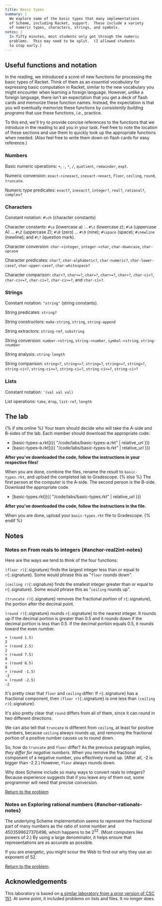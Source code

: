 ```yaml
---
title: Basic types
summary: |
  We explore some of the basic types that many implementations
  of Scheme, including Racket, support.  These include a variety 
  of numeric types, characters, strings, and symbols. 
notes: |
  In fifty minutes, most students only got through the numeric
  problems.  This may need to be split.  (I allowed students
  to stop early.)
---
```


## Useful functions and notation

In the reading, we introduced a score of new functions for processing the basic types of Racket.
Think of them as an *essential vocabulary* for expressing basic computation in Racket, similar to the new vocabulary you might encounter when learning a foreign language.
However, unlike a foreign language, there isn't an expectation that you get a deck of flash cards and memorize these function names.
Instead, the expectation is that you will eventually memorize these functions by *consistently building programs* that use these functions, *i.e.*, practice.

To this end, we'll try to provide concise references to the functions that we introduce in the reading to aid you in your task.
Feel free to note the location of these sections and use them to quickly look up the appropriate functions when needed.
(Also feel free to write them down on flash cards for easy reference.)

### Numbers

Basic numeric operations: `+`, `-`, `*`, `/`, `quotient`, `remainder`,
`expt`.

Numeric conversion: `exact->inexact`, `inexact->exact`, `floor`,
`ceiling`, `round`, `truncate`.

Numeric type predicates: `exact?`, `inexact?`, `integer?`, `real?`,
`rational?`, `complex?`

### Characters

Constant notation: `#\ch` (character constants) 

Character constants: `#\a` (lowercase a) ... `#\z` (lowercase z); `#\A`
(uppercase A) ... `#\Z` (uppercase Z); `#\0` (zero) ... `#\9` (nine);
`#\space` (space); `#\newline` (newline); and `#\?` (question mark).

Character conversion: `char->integer`, `integer->char`, `char-downcase`, `char-upcase`

Character predicates: `char?`, `char-alphabetic?`, `char-numeric?`,
`char-lower-case?`, `char-upper-case?`, `char-whitespace?`

Character comparison: `char<?`, `char<=?`, `char=?`, `char>=?`, `char>?`,
`char-ci<?`, `char-ci<=?`, `char-ci=?`, `char-ci>=?`, and `char-ci>?`.

### Strings

Constant notation: `"string"` (string constants).

String predicates: `string?`

String constructors: `make-string`, `string`, `string-append`

String extractors: `string-ref`, `substring`

String conversion: `number->string`, `string->number`, `symbol->string`,
`string->number`

String analysis: `string-length`

String comparison: `string<?`, `string<=?`, `string=?`, `string>=?`, `string>?`, `string-ci<?`, `string-ci<=?`, `string-ci=?`, `string-ci>=?`, `string-ci>?`

### Lists

Constant notation: `'(val val val)`

List operations: `take`, `drop`, `list-ref`, `length`

## The lab

{% if site.online %}
Your team should decide who will take the A-side and B-sides of the lab.
Each member should download the appropriate code:

+ [basic-types-a.rkt]({{ "/code/labs/basic-types-a.rkt" | relative_url }})
+ [basic-types-b.rkt]({{ "/code/labs/basic-types-b.rkt" | relative_url }})

**After you've downloaded the code, follow the instructions in your respective files!**

When you are done, combine the files, rename the result to `basic-types.rkt`, and upload the completed lab to Gradescope.
{% else %}
The first person at the computer is the A-side.  The second person is the B-side.
Download the appropriate code.

+ [basic-types.rkt]({{ "/code/labs/basic-types.rkt" | relative_url }})

**After you've downloaded the code, follow the instructions in the file.**

When you are done, upload your `basic-types.rkt` file to Gradescope.
{% endif %}

## Notes

### Notes on From reals to integers {#anchor-real2int-notes}

Here are the ways we tend to think of the four functions:

`(floor r)`{:.signature} finds the largest integer less than or equal to `r`{:.signature}. Some would phrase this as "`floor` rounds down".

`(ceiling r)`{:.signature} finds the smallest integer greater than or equal to `r`{:.signature}. Some would phrase this as "`ceiling` rounds up".

`(truncate r)`{:.signature} removes the fractional portion of `r`{:.signature}, the portion after the decimal point.

`(round r)`{:.signature} rounds `r`{:.signature} to the nearest integer. It rounds up if the decimal portion is greater than 0.5 and it rounds down if the decimal portion is less than 0.5. If the decimal portion equals 0.5, it rounds toward the even number.

```
> (round 1.5)
2
> (round 2.5)
2
> (round 7.5)
8
> (round 8.5)
8
> (round -1.5)
-2
> (round -2.5)
-2
```

It's pretty clear that `floor` and `ceiling` differ: If `r`{:.signature} has a fractional component, then `(floor r)`{:.signature} is one less than `(ceiling r)`{:.signature}.

It's also pretty clear that `round` differs from all of them, since it can round in two different directions.

We can also tell that `truncate` is different from `ceiling`, at least for positive numbers, because `ceiling` always rounds up, and removing the fractional portion of a positive number causes us to round down.

So, how do `truncate` and `floor` differ? As the previous paragraph implies, *they differ for negative numbers*. When you remove the fractional component of a negative number, you effectively round up. (After all, -2 is bigger than -2.2.) However, `floor` always rounds down.

Why does Scheme include so many ways to convert reals to integers? Because experience suggests that if you leave any of them out, some programmer will need that precise conversion.

[Return to the problem](#anchor-real2int)

### Notes on Exploring rational numbers {#anchor-rationals-notes}

The underlying Scheme implementation seems to represent the fractional part of many numbers as the ratio of some number and 4503599627370496, which happens to be 2<sup>52</sup>. (Most computers like powers of 2.) By using a large denominator, it helps ensure that representations are as accurate as possible.

If you are energetic, you might scour the Web to find out why they use an exponent of 52.

[Return to the problem](#anchor-rationals).

## Acknowledgements

This laboratory is based on [a similar laboratory from a prior version of CSC
151](https://www.cs.grinnell.edu/~rebelsky/Courses/CSC151/2018S/labs/basic-types).
At some point, it included problems on lists and files.  It no longer does.

